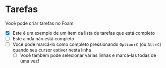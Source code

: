 # Tarefas

Você pode criar tarefas no Foam.

- [x] Este é um exemplo de um item da lista de tarefas que está completo
- [ ] Este ainda não está completo
- [ ] Você pode marcá-lo como completo pressionando `Option`+`C` (ou `Alt`+`C`) quando seu cursor estiver nesta linha
  - [ ] Você também pode selecionar várias linhas e marcá-las todas de uma vez!
